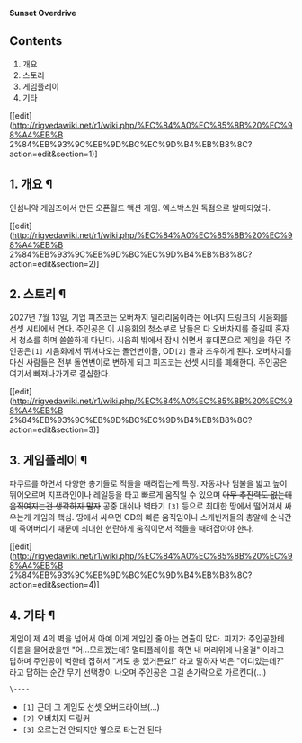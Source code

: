 **Sunset Overdrive**

## Contents

    

1. 개요 
2. 스토리 
3. 게임플레이 
4. 기타 

[[edit](http://rigvedawiki.net/r1/wiki.php/%EC%84%A0%EC%85%8B%20%EC%98%A4%EB%B
2%84%EB%93%9C%EB%9D%BC%EC%9D%B4%EB%B8%8C?action=edit&section=1)]

## 1. 개요 ¶

인섬니악 게임즈에서 만든 오픈월드 액션 게임. 엑스박스원 독점으로 발매되었다.

  

[[edit](http://rigvedawiki.net/r1/wiki.php/%EC%84%A0%EC%85%8B%20%EC%98%A4%EB%B
2%84%EB%93%9C%EB%9D%BC%EC%9D%B4%EB%B8%8C?action=edit&section=2)]

## 2. 스토리 ¶

2027년 7월 13일, 기업 피즈코는 오버차지 델리리움이라는 에너지 드링크의 시음회를 선셋 시티에서 연다. 주인공은 이 시음회의 청소부로
남들은 다 오버차지를 즐길때 혼자서 청소를 하며 쓸쓸하게 다닌다. 시음회 밖에서 잠시 쉬면서 휴대폰으로 게임을 하던 주인공은`[1]`
시음회에서 뛰쳐나오는 돌연변이들, OD`[2]` 들과 조우하게 된다. 오버차지를 마신 사람들은 전부 돌연변이로 변하게 되고 피즈코는 선셋
시티를 폐쇄한다. 주인공은 여기서 빠져나가기로 결심한다.

  

[[edit](http://rigvedawiki.net/r1/wiki.php/%EC%84%A0%EC%85%8B%20%EC%98%A4%EB%B
2%84%EB%93%9C%EB%9D%BC%EC%9D%B4%EB%B8%8C?action=edit&section=3)]

## 3. 게임플레이 ¶

파쿠르를 하면서 다양한 총기들로 적들을 때려잡는게 특징. 자동차나 덤불을 밟고 높이 뛰어오르며 지프라인이나 레일등을 타고 빠르게 움직일 수
있으며 <del>아무 추진력도 없는데 움직여지는건 생각하지 말자</del> 공중 대쉬나 벽타기 `[3]` 등으로 최대한 땅에서 떨어져서
싸우는게 게임의 핵심. 땅에서 싸우면 OD의 빠른 움직임이나 스캐빈저들의 총알에 순식간에 죽어버리기 때문에 최대한 현란하게 움직이면서 적들을
때려잡아야 한다.

  

[[edit](http://rigvedawiki.net/r1/wiki.php/%EC%84%A0%EC%85%8B%20%EC%98%A4%EB%B
2%84%EB%93%9C%EB%9D%BC%EC%9D%B4%EB%B8%8C?action=edit&section=4)]

## 4. 기타 ¶

게임이 제 4의 벽을 넘어서 아예 이게 게임인 줄 아는 연출이 많다. 피지가 주인공한테 이름을 물어봤을땐 "어...모르겠는데? 멀티플레이를
하면 내 머리위에 나올걸" 이라고 답하며 주인공이 벅한테 잡혀서 "저도 총 있거든요!" 라고 말하자 벅은 "어디있는데?" 라고 답하는 순간
무기 선택창이 나오며 주인공은 그걸 손가락으로 가르킨다(...)

`\----`

  * `[1]` 근데 그 게임도 선셋 오버드라이브(...)
  * `[2]` 오버차지 드링커
  * `[3]` 오르는건 안되지만 옆으로 타는건 된다

